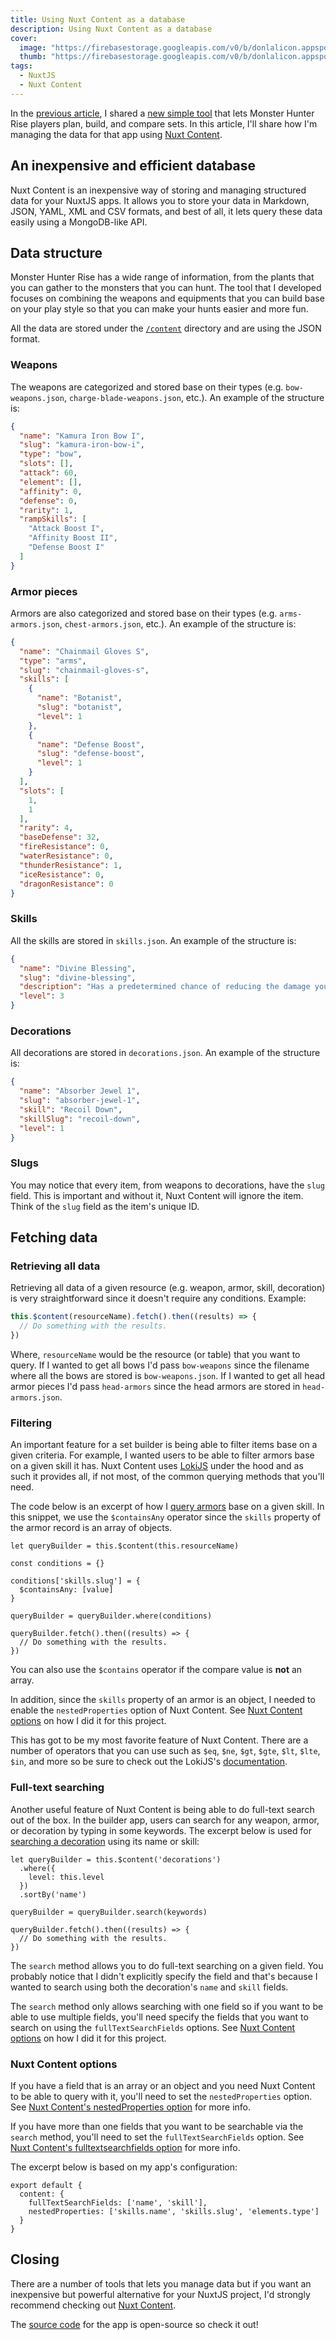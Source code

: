 ```yaml
---
title: Using Nuxt Content as a database
description: Using Nuxt Content as a database
cover:
  image: "https://firebasestorage.googleapis.com/v0/b/donlalicon.appspot.com/o/nuxt-content.png?alt=media&token=1a1cf59d-2405-417a-a849-63a28061206b"
  thumb: "https://firebasestorage.googleapis.com/v0/b/donlalicon.appspot.com/o/nuxt-content.png?alt=media&token=1a1cf59d-2405-417a-a849-63a28061206b"
tags:
  - NuxtJS
  - Nuxt Content
---
```

In the [previous article](/blog/monster-hunter-rise-builder), I shared a [new simple tool](https://mhr-builder.com) that lets Monster Hunter Rise players plan, build, and compare sets. In this article, I'll share how I'm managing the data for that app using [Nuxt Content](https://content.nuxtjs.org).

## An inexpensive and efficient database

Nuxt Content is an inexpensive way of storing and managing structured data for your NuxtJS apps. It allows you to store your data in Markdown, JSON, YAML, XML and CSV formats, and best of all, it lets query these data easily using a MongoDB-like API.

## Data structure

Monster Hunter Rise has a wide range of information, from the plants that you can gather to the monsters that you can hunt. The tool that I developed focuses on combining the weapons and equipments that you can build base on your play style so that you can make your hunts easier and more fun.

All the data are stored under the [`/content`](https://github.com/angheloko/mhr-builder/tree/master/content) directory and are using the JSON format.

### Weapons

The weapons are categorized and stored base on their types (e.g. `bow-weapons.json`, `charge-blade-weapons.json`, etc.). An example of the structure is:

```json
{
  "name": "Kamura Iron Bow I",
  "slug": "kamura-iron-bow-i",
  "type": "bow",
  "slots": [],
  "attack": 60,
  "element": [],
  "affinity": 0,
  "defense": 0,
  "rarity": 1,
  "rampSkills": [
    "Attack Boost I",
    "Affinity Boost II",
    "Defense Boost I"
  ]
}
```

### Armor pieces

Armors are also categorized and stored base on their types (e.g. `arms-armors.json`, `chest-armors.json`, etc.). An example of the structure is:

```json
{
  "name": "Chainmail Gloves S",
  "type": "arms",
  "slug": "chainmail-gloves-s",
  "skills": [
    {
      "name": "Botanist",
      "slug": "botanist",
      "level": 1
    },
    {
      "name": "Defense Boost",
      "slug": "defense-boost",
      "level": 1
    }
  ],
  "slots": [
    1,
    1
  ],
  "rarity": 4,
  "baseDefense": 32,
  "fireResistance": 0,
  "waterResistance": 0,
  "thunderResistance": 1,
  "iceResistance": 0,
  "dragonResistance": 0
}
```

### Skills

All the skills are stored in `skills.json`. An example of the structure is:

```json
{
  "name": "Divine Blessing",
  "slug": "divine-blessing",
  "description": "Has a predetermined chance of reducing the damage you take.",
  "level": 3
}
```

### Decorations

All decorations are stored in `decorations.json`. An example of the structure is:

```json
{
  "name": "Absorber Jewel 1",
  "slug": "absorber-jewel-1",
  "skill": "Recoil Down",
  "skillSlug": "recoil-down",
  "level": 1
}
```

### Slugs

You may notice that every item, from weapons to decorations, have the `slug` field. This is important and without it, Nuxt Content will ignore the item. Think of the `slug` field as the item's unique ID.

## Fetching data

### Retrieving all data

Retrieving all data of a given resource (e.g. weapon, armor, skill, decoration) is very straightforward since it doesn't require any conditions. Example:

```js
this.$content(resourceName).fetch().then((results) => {
  // Do something with the results.
})
```

Where, `resourceName` would be the resource (or table) that you want to query. If I wanted to get all bows I'd pass `bow-weapons` since the filename where all the bows are stored is `bow-weapons.json`. If I wanted to get all head armor pieces I'd pass `head-armors` since the head armors are stored in `head-armors.json`.

### Filtering

An important feature for a set builder is being able to filter items base on a given criteria. For example, I wanted users to be able to filter armors base on a given skill it has. Nuxt Content uses [LokiJS](https://github.com/techfort/LokiJS) under the hood and as such it provides all, if not most, of the common querying methods that you'll need.

The code below is an excerpt of how I [query armors](https://github.com/angheloko/mhr-builder/blob/master/components/AddArmorModal.vue#L122) base on a given skill. In this snippet, we use the `$containsAny` operator since the `skills` property of the armor record is an array of objects.

```js[components/AddArmorModal.vue]
let queryBuilder = this.$content(this.resourceName)

const conditions = {}

conditions['skills.slug'] = {
  $containsAny: [value]
}

queryBuilder = queryBuilder.where(conditions)

queryBuilder.fetch().then((results) => {
  // Do something with the results.
})
```

You can also use the `$contains` operator if the compare value is **not** an array.

In addition, since the `skills` property of an armor is an object, I needed to enable the `nestedProperties` option of Nuxt Content. See [Nuxt Content options](#nuxt-content-options) on how I did it for this project.

This has got to be my most favorite feature of Nuxt Content. There are a number of operators that you can use such as `$eq`, `$ne`, `$gt`, `$gte`, `$lt`, `$lte`, `$in`, and more so be sure to check out the LokiJS's [documentation](https://github.com/techfort/LokiJS/wiki/Query-Examples#find-queries). 

### Full-text searching

Another useful feature of Nuxt Content is being able to do full-text search out of the box. In the builder app, users can search for any weapon, armor, or decoration by typing in some keywords. The excerpt below is used for [searching a decoration](https://github.com/angheloko/mhr-builder/blob/master/components/SetDecorationModal.vue#L75) using its name or skill:

```js[components/SetDecorationModal.vue]
let queryBuilder = this.$content('decorations')
  .where({
    level: this.level
  })
  .sortBy('name')

queryBuilder = queryBuilder.search(keywords)

queryBuilder.fetch().then((results) => {
  // Do something with the results.
})
```

The `search` method allows you to do full-text searching on a given field. You probably notice that I didn't explicitly specify the field and that's because I wanted to search using both the decoration's `name` and `skill` fields. 

The `search` method only allows searching with one field so if you want to be able to use multiple fields, you'll need specify the fields that you want to search on using the `fullTextSearchFields` options. See [Nuxt Content options](#nuxt-content-options) on how I did it for this project.

### Nuxt Content options

If you have a field that is an array or an object and you need Nuxt Content to be able to query with it, you'll need to set the `nestedProperties` option. See [Nuxt Content's nestedProperties option](https://content.nuxtjs.org/configuration/#nestedproperties) for more info.

If you have more than one fields that you want to be searchable via the `search` method, you'll need to set the `fullTextSearchFields` option. See [Nuxt Content's fulltextsearchfields option](https://content.nuxtjs.org/configuration/#fulltextsearchfields) for more info.

The excerpt below is based on my app's configuration:

```js[nuxt.config.js]
export default {
  content: {
    fullTextSearchFields: ['name', 'skill'],
    nestedProperties: ['skills.name', 'skills.slug', 'elements.type']
  }
}
```

## Closing

There are a number of tools that lets you manage data but if you want an inexpensive but powerful alternative for your NuxtJS project, I'd strongly recommend checking out [Nuxt Content](https://content.nuxtjs.org).

The [source code](https://github.com/angheloko/mhr-builder) for the app is open-source so check it out!
